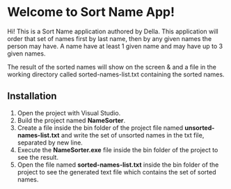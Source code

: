 # Welcome to Sort Name App!

Hi! This is a Sort Name application authored by Della.
This application will order that set of names first by last name, then by any given names the person may have.  A name have at least 1 given name and may have up to 3 given names.

The result of the sorted names will show on the screen & and a file in the working directory called sorted-names-list.txt containing the sorted names.


## Installation
1. Open the project with Visual Studio.
2. Build the project named **NameSorter**.
3. Create a file inside the bin folder of the project file named **unsorted-names-list.txt** and write the set of unsorted names in the txt file, separated by new line.
4. Execute the **NameSorter.exe** file inside the bin folder of the project to see the result.
5. Open the file named **sorted-names-list.txt** inside the bin folder of the project to see the generated text file which contains the set of sorted names.